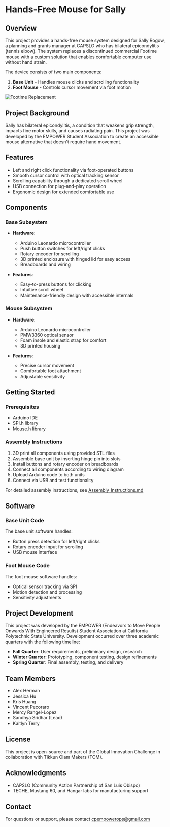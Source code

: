 # Hands-Free Mouse for Sally

## Overview
This project provides a hands-free mouse system designed for Sally Rogow, a planning and grants manager at CAPSLO who has bilateral epicondylitis (tennis elbow). The system replaces a discontinued commercial Footime mouse with a custom solution that enables comfortable computer use without hand strain.

The device consists of two main components:
1. **Base Unit** - Handles mouse clicks and scrolling functionality
2. **Foot Mouse** - Controls cursor movement via foot motion

![Footime Replacement](./device-photo.jpg)

## Project Background
Sally has bilateral epicondylitis, a condition that weakens grip strength, impacts fine motor skills, and causes radiating pain. This project was developed by the EMPOWER Student Association to create an accessible mouse alternative that doesn't require hand movement.

## Features
- Left and right click functionality via foot-operated buttons
- Smooth cursor control with optical tracking sensor
- Scrolling capability through a dedicated scroll wheel
- USB connection for plug-and-play operation
- Ergonomic design for extended comfortable use

## Components

### Base Subsystem
- **Hardware**:
  - Arduino Leonardo microcontroller
  - Push button switches for left/right clicks
  - Rotary encoder for scrolling
  - 3D printed enclosure with hinged lid for easy access
  - Breadboards and wiring

- **Features**:
  - Easy-to-press buttons for clicking
  - Intuitive scroll wheel
  - Maintenance-friendly design with accessible internals

### Mouse Subsystem
- **Hardware**:
  - Arduino Leonardo microcontroller
  - PMW3360 optical sensor
  - Foam insole and elastic strap for comfort
  - 3D printed housing

- **Features**:
  - Precise cursor movement
  - Comfortable foot attachment
  - Adjustable sensitivity

## Getting Started

### Prerequisites
- Arduino IDE
- SPI.h library
- Mouse.h library

### Assembly Instructions
1. 3D print all components using provided STL files
2. Assemble base unit by inserting hinge pin into slots
3. Install buttons and rotary encoder on breadboards
4. Connect all components according to wiring diagram
5. Upload Arduino code to both units
6. Connect via USB and test functionality

For detailed assembly instructions, see [Assembly_Instructions.md](./Assembly_Instructions.pdf)

## Software

### Base Unit Code
The base unit software handles:
- Button press detection for left/right clicks
- Rotary encoder input for scrolling
- USB mouse interface

### Foot Mouse Code
The foot mouse software handles:
- Optical sensor tracking via SPI
- Motion detection and processing
- Sensitivity adjustments

## Project Development

This project was developed by the EMPOWER (Endeavors to Move People Onwards With Engineered Results) Student Association at California Polytechnic State University. Development occurred over three academic quarters with the following timeline:

- **Fall Quarter**: User requirements, preliminary design, research
- **Winter Quarter**: Prototyping, component testing, design refinements
- **Spring Quarter**: Final assembly, testing, and delivery

## Team Members
- Alex Herman
- Jessica Hu
- Kris Huang
- Vincent Pecoraro
- Mercy Rangel-Lopez
- Sandhya Sridhar (Lead)
- Kaitlyn Terry

## License
This project is open-source and part of the Global Innovation Challenge in collaboration with Tikkun Olam Makers (TOM).

## Acknowledgments
- CAPSLO (Community Action Partnership of San Luis Obispo)
- TECHE, Mustang 60, and Hangar labs for manufacturing support

## Contact
For questions or support, please contact cpempowerops@gmail.com
